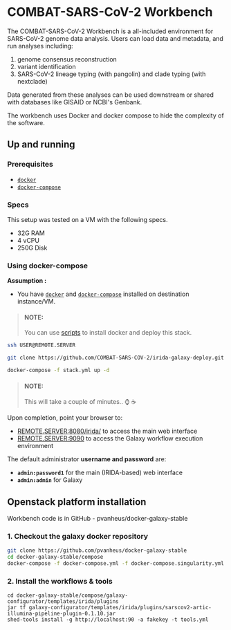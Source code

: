 # COMBAT-SARS-CoV-2 Workbench

The COMBAT-SARS-CoV-2 Workbench is a all-included environment for SARS-CoV-2 genome data analysis. Users can load data and metadata,
and run analyses including:

1. genome consensus reconstruction
2. variant identification
3. SARS-CoV-2 lineage typing (with pangolin) and clade typing (with nextclade)

Data generated from these analyses can be used downstream or shared with databases like GISAID or NCBI's Genbank.

The workbench uses Docker and docker compose to hide the complexity of the software.

## Up and running

### Prerequisites

- [`docker`](https://docs.docker.com/install/)
- [`docker-compose`](https://docs.docker.com/compose/)

### Specs

This setup was tested on a VM with the following specs.

- 32G RAM
- 4 vCPU
- 250G Disk

### Using docker-compose

**Assumption :**

- You have [`docker`](https://docs.docker.com/install/) and [`docker-compose`](https://docs.docker.com/compose/) installed on destination instance/VM.

>#### NOTE:
>You can use [scripts](scripts) to install docker and deploy this stack.

```sh
ssh USER@REMOTE.SERVER
```

```sh
git clone https://github.com/COMBAT-SARS-COV-2/irida-galaxy-deploy.git ; cd irida-galaxy-deploy
```

```sh
docker-compose -f stack.yml up -d
```

>#### NOTE:
>This will take a couple of minutes.. :watch: :coffee:

Upon completion, point your browser to:

- [REMOTE.SERVER:8080/irida/](http://REMOTE.SERVER) to access the main web interface
- [REMOTE.SERVER:9090](http://REMOTE.SERVER:9090/) to access the Galaxy workflow execution environment

The default administrator **username and password** are:

- **`admin:password1`** for the main (IRIDA-based) web interface
- **`admin:admin`** for Galaxy

## Openstack platform installation

Workbench code is in GitHub - pvanheus/docker-galaxy-stable

### 1. Checkout the galaxy docker repository
```sh
git clone https://github.com/pvanheus/docker-galaxy-stable
cd docker-galaxy-stable/compose
docker-compose -f docker-compose.yml -f docker-compose.singularity.yml -f docker-compose.irida.yml up
```

### 2. Install the workflows & tools

```shell
cd docker-galaxy-stable/compose/galaxy-configurator/templates/irida/plugins
jar tf galaxy-configurator/templates/irida/plugins/sarscov2-artic-illumina-pipeline-plugin-0.1.10.jar
shed-tools install -g http://localhost:90 -a fakekey -t tools.yml
```






